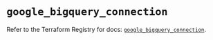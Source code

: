 # `google_bigquery_connection`

Refer to the Terraform Registry for docs: [`google_bigquery_connection`](https://registry.terraform.io/providers/hashicorp/google/5.39.1/docs/resources/bigquery_connection).

